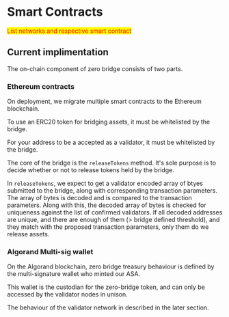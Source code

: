 # Smart Contracts

<mark style="color:red;">List networks and respective smart contract</mark>

## Current implimentation

The on-chain component of zero bridge consists of two parts.

### Ethereum contracts

On deployment, we migrate multiple smart contracts to the Ethereum blockchain.

To use an ERC20 token for bridging assets, it must be whitelisted by the bridge.

For your address to be a accepted as a validator, it must be whitelisted by the bridge.

The core of the bridge is the `releaseTokens` method. It's sole purpose is to decide whether or not to release tokens held by the bridge.

In `releaseTokens`, we expect to get a validator encoded array of btyes submitted to the bridge, along with corresponding transaction parameters. The array of bytes is decoded and is compared to the transaction parameters. Along with this, the decoded array of bytes is checked for uniqueness against the list of confirmed validators. If all decoded addresses are unique, and there are enough of them (> bridge defined threshold), and they match with the proposed transaction parameters, only them do we release assets.

### Algorand Multi-sig wallet

On the Algorand blockchain, zero bridge treasury behaviour is defined by the multi-signature wallet who minted our ASA. 

This wallet is the custodian for the zero-bridge token, and can only be accessed by the validator nodes in unison.

The behaviour of the validator network in described in the later section.
